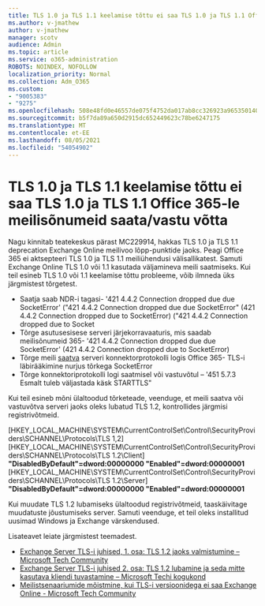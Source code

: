 ```yaml
---
title: TLS 1.0 ja TLS 1.1 keelamise tõttu ei saa TLS 1.0 ja TLS 1.1 Office 365-le meilisõnumeid saata/vastu võtta
ms.author: v-jmathew
author: v-jmathew
manager: scotv
audience: Admin
ms.topic: article
ms.service: o365-administration
ROBOTS: NOINDEX, NOFOLLOW
localization_priority: Normal
ms.collection: Adm_O365
ms.custom:
- "9005383"
- "9275"
ms.openlocfilehash: 508e48fd0e46557de075f4752da017ab8cc326923a965350140e598f7f7cf557
ms.sourcegitcommit: b5f7da89a650d2915dc652449623c78be6247175
ms.translationtype: MT
ms.contentlocale: et-EE
ms.lasthandoff: 08/05/2021
ms.locfileid: "54054902"
---
```

# <a name="unable-to-sendreceive-email-tofrom-office-365-because-of-the-tls-10-and-tls-11-disablement"></a>TLS 1.0 ja TLS 1.1 keelamise tõttu ei saa TLS 1.0 ja TLS 1.1 Office 365-le meilisõnumeid saata/vastu võtta

Nagu kinnitab teatekeskus pärast MC229914, hakkas TLS 1.0 ja TLS 1.1 deprecation Exchange Online meilivoo lõpp-punktide jaoks. Peagi Office 365 ei aktsepteeri TLS 1.0 ja TLS 1.1 meiliühendusi välisallikatest. Samuti Exchange Online TLS 1.0 või 1.1 kasutada väljamineva meili saatmiseks. Kui teil esineb TLS 1.0 või 1.1 keelamise tõttu probleeme, võib ilmneda üks järgmistest tõrgetest.

- Saatja saab NDR-i tagasi- '421 4.4.2 Connection dropped due due SocketError' ("421 4.4.2 Connection dropped due due SocketError" (421 4.4.2 Connection dropped due to SocketError) ("421 4.4.2 Connection dropped due to Socket
- Tõrge asutusesisese serveri järjekorravaaturis, mis saadab meilisõnumeid 365- '421 4.4.2 Connection dropped due due SocketError' (421 4.4.2 Connection dropped due to SocketError)
- Tõrge meili [saatva](https://docs.microsoft.com/exchange/mail-flow/connectors/protocol-logging) serveri konnektorprotokolli logis Office 365- TLS-i läbirääkimine nurjus tõrkega SocketError
- Tõrge konnektoriprotokolli logi saatmisel või vastuvõtul – '451 5.7.3 Esmalt tuleb väljastada käsk STARTTLS"

Kui teil esineb mõni ülaltoodud tõrketeade, veenduge, et meili saatva või vastuvõtva serveri jaoks oleks lubatud TLS 1.2, kontrollides järgmisi registrivõtmeid.

[HKEY_LOCAL_MACHINE\SYSTEM\CurrentControlSet\Control\SecurityProviders\SCHANNEL\Protocols\TLS 1,2] [HKEY_LOCAL_MACHINE\SYSTEM\CurrentControlSet\Control\SecurityProviders\SCHANNEL\Protocols\TLS 1.2\Client] **"DisabledByDefault"=dword:00000000 "Enabled"=dword:00000001** [HKEY_LOCAL_MACHINE\SYSTEM\CurrentControlSet\Control\SecurityProviders\SCHANNEL\Protocols\TLS 1.2\Server] **"DisabledByDefault"=dword:00000000 "Enabled"=dword:00000001**

Kui muudate TLS 1.2 lubamiseks ülaltoodud registrivõtmeid, taaskäivitage muudatuste jõustumiseks server. Samuti veenduge, et teil oleks installitud uusimad Windows ja Exchange värskendused.

Lisateavet leiate järgmistest teemadest.

- [Exchange Server TLS-i juhised, 1. osa: TLS 1.2 jaoks valmistumine – Microsoft Tech Community](https://techcommunity.microsoft.com/t5/exchange-team-blog/exchange-server-tls-guidance-part-1-getting-ready-for-tls-1-2/ba-p/607649)
- [Exchange Server TLS-i juhised 2. osa: TLS 1.2 lubamine ja seda mitte kasutava kliendi tuvastamine – Microsoft Techi kogukond](https://techcommunity.microsoft.com/t5/exchange-team-blog/exchange-server-tls-guidance-part-2-enabling-tls-1-2-and/ba-p/607761)
- [Meilistsenaariumide mõistmine, kui TLS-i versioonidega ei saa Exchange Online - Microsoft Tech Community](https://techcommunity.microsoft.com/t5/exchange-team-blog/understanding-email-scenarios-if-tls-versions-cannot-be-agreed/ba-p/2065089)
